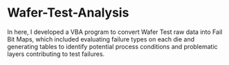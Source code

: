# Wafer-Test-Analysis
In here, I developed a VBA program to convert Wafer Test raw data into Fail Bit Maps, which included evaluating failure types on each die and generating tables to identify potential process conditions and problematic layers contributing to test failures.
